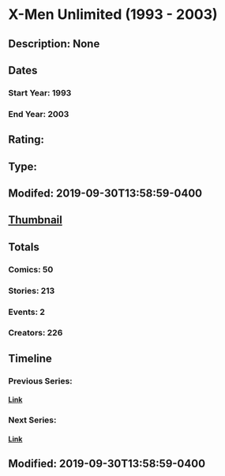 # X-Men Unlimited (1993 - 2003)
## Description: None
## Dates
### Start Year: 1993
### End Year: 2003
## Rating: 
## Type: 
## Modifed: 2019-09-30T13:58:59-0400
## [Thumbnail](http://i.annihil.us/u/prod/marvel/i/mg/6/70/5d9209fa2a537.jpg)
## Totals
### Comics: 50
### Stories: 213
### Events: 2
### Creators: 226
## Timeline
### Previous Series: 
#### [Link]()
### Next Series: 
#### [Link]()
## Modified: 2019-09-30T13:58:59-0400
